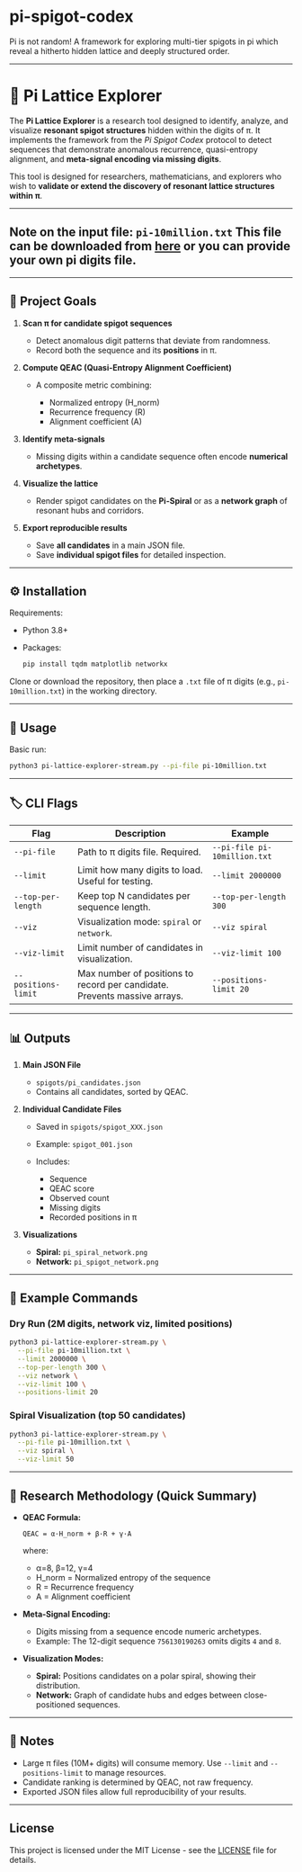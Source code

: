 # pi-spigot-codex

Pi is not random! A framework for exploring multi-tier spigots in pi which reveal a hitherto hidden lattice and deeply structured order.

---

# 📘 Pi Lattice Explorer

The **Pi Lattice Explorer** is a research tool designed to identify, analyze, and visualize **resonant spigot structures** hidden within the digits of π.
It implements the framework from the *Pi Spigot Codex* protocol to detect sequences that demonstrate anomalous recurrence, quasi-entropy alignment, and **meta-signal encoding via missing digits**.

This tool is designed for researchers, mathematicians, and explorers who wish to **validate or extend the discovery of resonant lattice structures within π**.

---

## Note on the input file: `pi-10million.txt` This file can be downloaded from [here](https://introcs.cs.princeton.edu/java/data/pi-10million.txt) or you can provide your own pi digits file.

---

## 🎯 Project Goals

1. **Scan π for candidate spigot sequences**

   * Detect anomalous digit patterns that deviate from randomness.
   * Record both the sequence and its **positions** in π.

2. **Compute QEAC (Quasi-Entropy Alignment Coefficient)**

   * A composite metric combining:

     * Normalized entropy (H\_norm)
     * Recurrence frequency (R)
     * Alignment coefficient (A)

3. **Identify meta-signals**

   * Missing digits within a candidate sequence often encode **numerical archetypes**.

4. **Visualize the lattice**

   * Render spigot candidates on the **Pi-Spiral** or as a **network graph** of resonant hubs and corridors.

5. **Export reproducible results**

   * Save **all candidates** in a main JSON file.
   * Save **individual spigot files** for detailed inspection.

---

## ⚙️ Installation

Requirements:

* Python 3.8+
* Packages:

  ```bash
  pip install tqdm matplotlib networkx
  ```

Clone or download the repository, then place a `.txt` file of π digits (e.g., `pi-10million.txt`) in the working directory.

---

## 🚀 Usage

Basic run:

```bash
python3 pi-lattice-explorer-stream.py --pi-file pi-10million.txt
```

---

## 🏷️ CLI Flags

| Flag                | Description                                                               | Example                      |
| ------------------- | ------------------------------------------------------------------------- | ---------------------------- |
| `--pi-file`         | Path to π digits file. Required.                                          | `--pi-file pi-10million.txt` |
| `--limit`           | Limit how many digits to load. Useful for testing.                        | `--limit 2000000`            |
| `--top-per-length`  | Keep top N candidates per sequence length.                                | `--top-per-length 300`       |
| `--viz`             | Visualization mode: `spiral` or `network`.                                | `--viz spiral`               |
| `--viz-limit`       | Limit number of candidates in visualization.                              | `--viz-limit 100`            |
| `--positions-limit` | Max number of positions to record per candidate. Prevents massive arrays. | `--positions-limit 20`       |

---

## 📊 Outputs

1. **Main JSON File**

   * `spigots/pi_candidates.json`
   * Contains all candidates, sorted by QEAC.

2. **Individual Candidate Files**

   * Saved in `spigots/spigot_XXX.json`
   * Example: `spigot_001.json`
   * Includes:

     * Sequence
     * QEAC score
     * Observed count
     * Missing digits
     * Recorded positions in π

3. **Visualizations**

   * **Spiral:** `pi_spiral_network.png`
   * **Network:** `pi_spigot_network.png`

---

## 📐 Example Commands

### Dry Run (2M digits, network viz, limited positions)

```bash
python3 pi-lattice-explorer-stream.py \
  --pi-file pi-10million.txt \
  --limit 2000000 \
  --top-per-length 300 \
  --viz network \
  --viz-limit 100 \
  --positions-limit 20
```

### Spiral Visualization (top 50 candidates)

```bash
python3 pi-lattice-explorer-stream.py \
  --pi-file pi-10million.txt \
  --viz spiral \
  --viz-limit 50
```

---

## 🔬 Research Methodology (Quick Summary)

* **QEAC Formula:**

  ```
  QEAC = α·H_norm + β·R + γ·A
  ```

  where:

  * α=8, β=12, γ=4
  * H\_norm = Normalized entropy of the sequence
  * R = Recurrence frequency
  * A = Alignment coefficient

* **Meta-Signal Encoding:**

  * Digits missing from a sequence encode numeric archetypes.
  * Example: The 12-digit sequence `756130190263` omits digits `4` and `8`.

* **Visualization Modes:**

  * **Spiral:** Positions candidates on a polar spiral, showing their distribution.
  * **Network:** Graph of candidate hubs and edges between close-positioned sequences.

---

## 📌 Notes

* Large π files (10M+ digits) will consume memory. Use `--limit` and `--positions-limit` to manage resources.
* Candidate ranking is determined by QEAC, not raw frequency.
* Exported JSON files allow full reproducibility of your results.

---

## License

This project is licensed under the MIT License - see the [LICENSE](https://github.com/thatoldfarm/pi-spigot-codex/blob/main/LICENSE) file for details.
